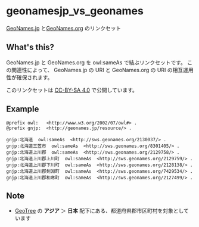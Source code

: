 # geonamesjp_vs_geonames
[GeoNames.jp](http://geonames.jp/) と[GeoNames.org](http://www.geonames.org/) のリンクセット


## What's this?
GeoNames.jp と GeoNames.org を owl:sameAs で結ぶリンクセットです。
この関連性によって、 GeoNames.jp の URI と GeoNames.org の URI の相互運用性が確保されます。

このリンクセットは  [CC-BY-SA 4.0](http://creativecommons.org/licenses/by-sa/4.0/) で公開しています。


## Example

	@prefix owl:   <http://www.w3.org/2002/07/owl#> .
	@prefix gnjp:  <http://geonames.jp/resource/> .

	gnjp:北海道  owl:sameAs  <http://sws.geonames.org/2130037/> .
	gnjp:北海道三笠市  owl:sameAs  <http://sws.geonames.org/8301405/> .
	gnjp:北海道上川郡  owl:sameAs  <http://sws.geonames.org/2129758/> .
	gnjp:北海道上川郡上川町  owl:sameAs  <http://sws.geonames.org/2129759/> .
	gnjp:北海道上川郡下川町  owl:sameAs  <http://sws.geonames.org/2128138/> .
	gnjp:北海道上川郡剣淵町  owl:sameAs  <http://sws.geonames.org/7429534/> .
	gnjp:北海道上川郡和寒町  owl:sameAs  <http://sws.geonames.org/2127499/> .
	
## Note
* [GeoTree](http://geotree.geonames.org/) の **アジア** ＞ **日本** 配下にある、都道府県郡市区町村を対象としています







